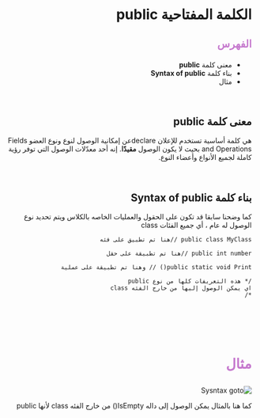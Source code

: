 <div dir=rtl>

#  الكلمة المفتاحية **public**  

##  <p style="color: #c67ace">الفهرس </p>

  *  معنى كلمة  **public** 
  * بناء كلمة **Syntax of public** 
  * مثال  

 
 &nbsp;


  ##  معنى كلمة  **public** 
هي كلمة أساسية تستخدم للإعلان    declareعن إمكانية الوصول لنوع ونوع العضو Fields and Operations بحيث لا يكون الوصول **مقيدًا**. إنه أحد معدّلات الوصول التي توفر رؤية كاملة لجميع الأنواع وأعضاء النوع.





 &nbsp;

## بناء كلمة **Syntax of public**


كما وضحنا سابقا قد تكون على الحقول والعمليات الخاصه بالكلاس ويتم تحديد نوع الوصول له عام ، أي جميع الفئات class 

```
public class MyClass //هنا تم تطبيق على فئه 

public int number //هنا تم تطبيقة على حقل 

public static void Print() // وهنا تم تطبيقة على عملية 

/* هذه التعريفات كلها من نوع public 
اي يمكن الوصول إليها من خارج الفئه class
*/


```

  &nbsp;







 &nbsp;

# <p style="color: #c67ace">مثال </p>  
 


![Sysntax goto]( https://dotnettutorials.net/wp-content/uploads/2020/05/word-image-48.png)


كما هنا بالمثال يمكن الوصول إلى داله IsEmpty()    من خارج الفئه class     لأنها public






&nbsp;

 </div>